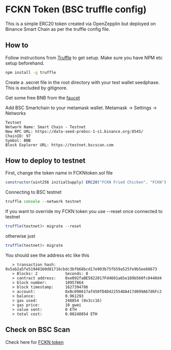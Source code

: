 # FCKN Token (BSC truffle config)

This is a simple ERC20 token created via OpenZepplin but deployed on Binance Smart Chain as per the truffle config file.


## How to 

Follow instructions from [Truffle](https://www.trufflesuite.com/docs/truffle/getting-started/installation) to get setup. Make sure you have NPM etc setup beforehand.

```bash
npm install -g truffle
```
Create a .secret file in the root directory with your test wallet seedphase. This is excluded by gitignore.

Get some free BNB from the [faucet](https://testnet.binance.org/faucet-smart)

Add BSC Smartchain to your metamask wallet. Metamask -> Settings -> Networks
```
Testnet
Network Name: Smart Chain - Testnet
New RPC URL: https://data-seed-prebsc-1-s1.binance.org:8545/
ChainID: 97
Symbol: BNB
Block Explorer URL: https://testnet.bscscan.com
``` 

## How to deploy to testnet
First, change the token name in FCKNtoken.sol file
```javascript
constructor(uint256 initialSupply) ERC20("FCKN Fried Chicken", "FCKN") 
```
Connecting to BSC testnet

```javascript
truffle console --network testnet
```

If you want to override my FCKN token you use --reset once connected to testnet

```javascript
truffle(testnet)> migrate --reset
```

otherwise just 

```javascript
truffle(testnet)> migrate 
```

You should see the address etc like this
```
   > transaction hash:    0x5ab2a5fe519481b0d81716cbdc3bfb68bcd17e903b75fb59a525fe9b5ee68673
   > Blocks: 2            Seconds: 8
   > contract address:    0xe092faBE5822017Fd4601a65e189b560fc0440d4
   > block number:        10957864
   > block timestamp:     1627394786
   > account:             0xBc098617af450fD4D422554DA417d099A67d6Fc2
   > balance:             0.961293
   > gas used:            248854 (0x3cc16)
   > gas price:           10 gwei
   > value sent:          0 ETH
   > total cost:          0.00248854 ETH
```


## Check on BSC Scan
Check here for [FCKN token](https://testnet.bscscan.com/token/0xeD9bC5F97A15328047b71cdf254253edE469D8D2)
